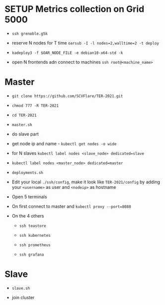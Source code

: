# SETUP Metrics collection on Grid 5000  

-  `ssh grenoble.g5k`  

-  reserve N nodes for T time `oarsub -I -l nodes=2,walltime=2 -t deploy`

-  `kadeploy3 -f $OAR_NODE_FILE -e debian10-x64-std -k`

-  open N frontends adn connect to machines `ssh root@<machine_name>`


# Master  

-  `git clone https://github.com/SCVFlare/TER-2021.git`

-  `chmod 777 -R TER-2021`

-  `cd TER-2021`

-  `master.sh`

-  do slave part

-  get node ip and name - `kubectl get nodes -o wide`

-  for N slaves `kubectl label nodes <slave_node> dedicated=slave`

-  `kubectl label nodes <master_node> dedicated=master`

-  `deployments.sh`

- Edit your local `./ssh/config`, make it look like `TER-2021/config` by adding your `<username>` as user and `<nodeip>` as hostname

- Open 5 terminals

- On first connect to master and `kubectl proxy --port=8080`

- On the 4 others

  -  `ssh teastore`

  -  `ssh kubernetes`

  -  `ssh prometheus`

  -  `ssh grafana`

# Slave  

-  `slave.sh`

- join cluster
